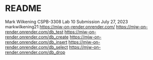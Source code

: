 # README

Mark Wilkening
CSPB-3308 Lab 10 Submission 
July 27, 2023
markwilkening21
https://mjw-on-render.onrender.com/
https://mjw-on-render.onrender.com/db_test
https://mjw-on-render.onrender.com/db_create
https://mjw-on-render.onrender.com/db_insert
https://mjw-on-render.onrender.com/db_select
https://mjw-on-render.onrender.com/db_drop
